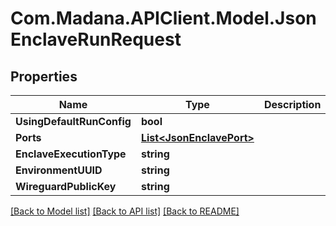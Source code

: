 
# Com.Madana.APIClient.Model.JsonEnclaveRunRequest

## Properties

Name | Type | Description | Notes
------------ | ------------- | ------------- | -------------
**UsingDefaultRunConfig** | **bool** |  | [optional] 
**Ports** | [**List&lt;JsonEnclavePort&gt;**](JsonEnclavePort.md) |  | [optional] 
**EnclaveExecutionType** | **string** |  | [optional] 
**EnvironmentUUID** | **string** |  | [optional] 
**WireguardPublicKey** | **string** |  | [optional] 

[[Back to Model list]](../README.md#documentation-for-models)
[[Back to API list]](../README.md#documentation-for-api-endpoints)
[[Back to README]](../README.md)

